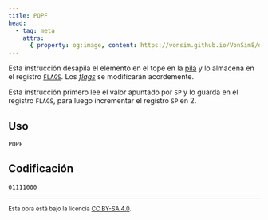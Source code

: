 ```yaml
---
title: POPF
head:
  - tag: meta
    attrs:
      { property: og:image, content: https://vonsim.github.io/VonSim8/docs/og/cpu/instructions/popf.png }
---
```


Esta instrucción desapila el elemento en el tope en la [pila](/VonSim8/docs/cpu/#pila) y lo almacena en el registro [`FLAGS`](/VonSim8/docs/cpu/#flags). Los [_flags_](/VonSim8/docs/cpu/#flags) se modificarán acordemente.

Esta instrucción primero lee el valor apuntado por `SP` y lo guarda en el registro `FLAGS`, para luego incrementar el registro `SP` en 2.

## Uso

```vonsim
POPF
```

## Codificación

`01111000`

---

<small>Esta obra está bajo la licencia <a target="_blank" rel="license noopener noreferrer" href="http://creativecommons.org/licenses/by-sa/4.0/">CC BY-SA 4.0</a>.</small>
